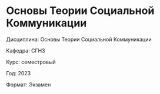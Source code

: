 # Основы Теории Социальной Коммуникации
Дисциплина: Основы Теории Социальной Коммуникации

Кафедра: СГН3

Курс: семестровый

Год: 2023

Формат: Экзамен
